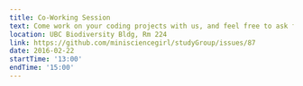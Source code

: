 ```yaml
---
title: Co-Working Session
text: Come work on your coding projects with us, and feel free to ask for help and feedback! All languages, disciplines and skill levels welcome.
location: UBC Biodiversity Bldg, Rm 224
link: https://github.com/minisciencegirl/studyGroup/issues/87
date: 2016-02-22
startTime: '13:00'
endTime: '15:00'
---
```

